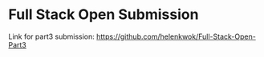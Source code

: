 # Full Stack Open Submission

Link for part3 submission: https://github.com/helenkwok/Full-Stack-Open-Part3
